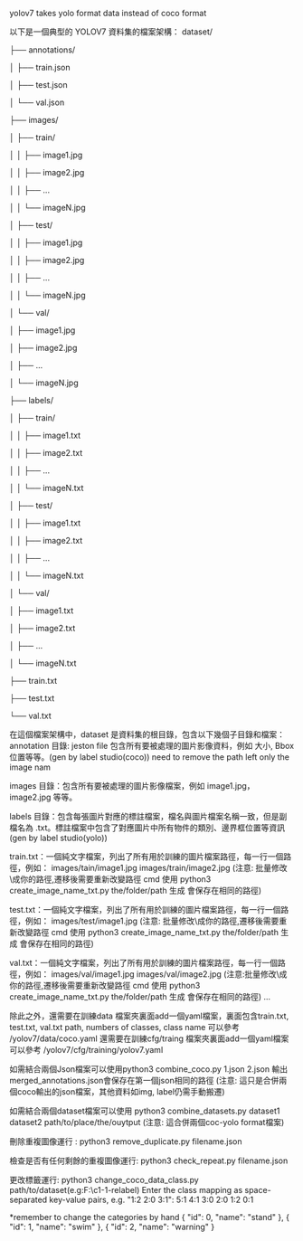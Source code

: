 yolov7 takes yolo format data instead of coco format 

以下是一個典型的 YOLOV7 資料集的檔案架構：
dataset/

├── annotations/

│   ├── train.json

│   ├── test.json

│   └── val.json

├── images/

│   ├── train/

│   │    ├── image1.jpg

│   │    ├── image2.jpg

│   │    ├── ...

│   │    └── imageN.jpg

│   ├── test/

│   │    ├── image1.jpg

│   │    ├── image2.jpg

│   │    ├── ...

│   │    └── imageN.jpg

│   └── val/

│        ├── image1.jpg

│        ├── image2.jpg

│        ├── ...

│        └── imageN.jpg

├── labels/

│   ├── train/

│   │    ├── image1.txt

│   │    ├── image2.txt

│   │    ├── ...

│   │    └── imageN.txt

│   ├── test/

│   │    ├── image1.txt

│   │    ├── image2.txt

│   │    ├── ...

│   │    └── imageN.txt

│   └── val/

│        ├── image1.txt

│        ├── image2.txt

│        ├── ...

│        └── imageN.txt

├── train.txt

├── test.txt

└── val.txt


在這個檔案架構中，dataset 是資料集的根目錄，包含以下幾個子目錄和檔案：
annotation 目錄: jeston file 包含所有要被處理的圖片影像資料，例如 大小, Bbox 位置等等。(gen by label studio(coco))
	need to remove the path left only the image nam

images 目錄：包含所有要被處理的圖片影像檔案，例如 image1.jpg，image2.jpg 等等。

labels 目錄：包含每張圖片對應的標註檔案，檔名與圖片檔案名稱一致，但是副檔名為 .txt。標註檔案中包含了對應圖片中所有物件的類別、邊界框位置等資訊(gen by label studio(yolo))

train.txt：一個純文字檔案，列出了所有用於訓練的圖片檔案路徑，每一行一個路徑，例如：
	images/tain/image1.jpg
	images/train/image2.jpg
	(注意: 批量修改\成你的路徑,遷移後需要重新改變路徑
	cmd 使用 python3 create_image_name_txt.py the/folder/path 生成
	會保存在相同的路徑)

test.txt：一個純文字檔案，列出了所有用於訓練的圖片檔案路徑，每一行一個路徑，例如：
	images/test/image1.jpg
	(注意: 批量修改\成你的路徑,遷移後需要重新改變路徑
	cmd 使用 python3 create_image_name_txt.py the/folder/path 生成
	會保存在相同的路徑)

val.txt：一個純文字檔案，列出了所有用於訓練的圖片檔案路徑，每一行一個路徑，例如：
	images/val/image1.jpg
	images/val/image2.jpg
	(注意:批量修改\成你的路徑,遷移後需要重新改變路徑
	cmd 使用 python3 create_image_name_txt.py the/folder/path 生成
	會保存在相同的路徑)
...

除此之外，還需要在訓練data 檔案夾裏面add一個yaml檔案，裏面包含train.txt, test.txt, val.txt path, numbers of classes, class name
可以參考 /yolov7/data/coco.yaml
還需要在訓練cfg/traing 檔案夾裏面add一個yaml檔案
可以參考 /yolov7/cfg/training/yolov7.yaml

如需結合兩個Json檔案可以使用python3 combine_coco.py 1.json 2.json 
輸出merged_annotations.json會保存在第一個json相同的路徑
(注意: 這只是合併兩個coco輸出的json檔案，其他資料如img, label仍需手動搬遷)

如需結合兩個dataset檔案可以使用
python3 combine_datasets.py dataset1 dataset2 path/to/place/the/ouytput
(注意: 這合併兩個coc-yolo format檔案)

刪除重複圖像運行 : python3 remove_duplicate.py filename.json

檢查是否有任何剩餘的重複圖像運行: python3 check_repeat.py filename.json

更改標籤運行: python3 change_coco_data_class.py path/to/dataset(e.g:F:\c1-1-relabel)
Enter the class mapping as space-separated key-value pairs, e.g. "1:2 2:0 3:1":
5:1 4:1 3:0 2:0 1:2 0:1

*remember to change the categories by hand
        {
            "id": 0,
            "name": "stand"
        },
        {
            "id": 1,
            "name": "swim"
        },
        {
            "id": 2,
            "name": "warning"
        }

